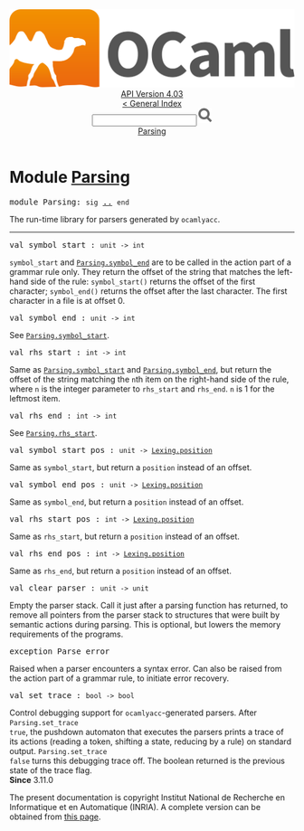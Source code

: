 <!-- ((! set title API !)) ((! set documentation !)) ((! set api !)) ((! set nobreadcrumb !)) -->
<div class="api"><header><nav class="toc brand"><a class="brand" href="https://ocaml.org/"><img src="colour-logo-gray.svg" class="svg" alt="OCaml"></a></nav><nav class="toc"><div class="toc_version"><a href="/docs" id="version-select">API Version 4.03</a></div><a href="index.html">&lt; General Index</a><div class="api_search"><input type="text" name="apisearch" id="api_search" oninput="mySearch(false);" onkeypress="this.oninput();" onclick="this.oninput();" onpaste="this.oninput();">
<img src="search_icon.svg" alt="Search" class="svg" onclick="mySearch(false)"></div>
<div id="search_results"></div><div class="toc_title"><a href="#top">Parsing</a></div><ul></ul></nav></header>

<h1>Module <a href="type_Parsing.html">Parsing</a></h1>

<pre><span class="keyword">module</span> Parsing: <code class="code"><span class="keyword">sig</span></code> <a href="Parsing.html">..</a> <code class="code"><span class="keyword">end</span></code></pre><div class="info module top">
The run-time library for parsers generated by <code class="code">ocamlyacc</code>.<br>
</div>
<hr width="100%">

<pre><span id="VALsymbol_start"><span class="keyword">val</span> symbol_start</span> : <code class="type">unit -&gt; int</code></pre><div class="info ">
<code class="code">symbol_start</code> and <a href="Parsing.html#VALsymbol_end"><code class="code"><span class="constructor">Parsing</span>.symbol_end</code></a> are to be called in the
   action part of a grammar rule only. They return the offset of the
   string that matches the left-hand side of the rule: <code class="code">symbol_start()</code>
   returns the offset of the first character; <code class="code">symbol_end()</code> returns the
   offset after the last character. The first character in a file is at
   offset 0.<br>
</div>

<pre><span id="VALsymbol_end"><span class="keyword">val</span> symbol_end</span> : <code class="type">unit -&gt; int</code></pre><div class="info ">
See <a href="Parsing.html#VALsymbol_start"><code class="code"><span class="constructor">Parsing</span>.symbol_start</code></a>.<br>
</div>

<pre><span id="VALrhs_start"><span class="keyword">val</span> rhs_start</span> : <code class="type">int -&gt; int</code></pre><div class="info ">
Same as <a href="Parsing.html#VALsymbol_start"><code class="code"><span class="constructor">Parsing</span>.symbol_start</code></a> and <a href="Parsing.html#VALsymbol_end"><code class="code"><span class="constructor">Parsing</span>.symbol_end</code></a>, but
   return the offset of the string matching the <code class="code">n</code>th item on the
   right-hand side of the rule, where <code class="code">n</code> is the integer parameter
   to <code class="code">rhs_start</code> and <code class="code">rhs_end</code>. <code class="code">n</code> is 1 for the leftmost item.<br>
</div>

<pre><span id="VALrhs_end"><span class="keyword">val</span> rhs_end</span> : <code class="type">int -&gt; int</code></pre><div class="info ">
See <a href="Parsing.html#VALrhs_start"><code class="code"><span class="constructor">Parsing</span>.rhs_start</code></a>.<br>
</div>

<pre><span id="VALsymbol_start_pos"><span class="keyword">val</span> symbol_start_pos</span> : <code class="type">unit -&gt; <a href="Lexing.html#TYPEposition">Lexing.position</a></code></pre><div class="info ">
Same as <code class="code">symbol_start</code>, but return a <code class="code">position</code> instead of an offset.<br>
</div>

<pre><span id="VALsymbol_end_pos"><span class="keyword">val</span> symbol_end_pos</span> : <code class="type">unit -&gt; <a href="Lexing.html#TYPEposition">Lexing.position</a></code></pre><div class="info ">
Same as <code class="code">symbol_end</code>, but return a <code class="code">position</code> instead of an offset.<br>
</div>

<pre><span id="VALrhs_start_pos"><span class="keyword">val</span> rhs_start_pos</span> : <code class="type">int -&gt; <a href="Lexing.html#TYPEposition">Lexing.position</a></code></pre><div class="info ">
Same as <code class="code">rhs_start</code>, but return a <code class="code">position</code> instead of an offset.<br>
</div>

<pre><span id="VALrhs_end_pos"><span class="keyword">val</span> rhs_end_pos</span> : <code class="type">int -&gt; <a href="Lexing.html#TYPEposition">Lexing.position</a></code></pre><div class="info ">
Same as <code class="code">rhs_end</code>, but return a <code class="code">position</code> instead of an offset.<br>
</div>

<pre><span id="VALclear_parser"><span class="keyword">val</span> clear_parser</span> : <code class="type">unit -&gt; unit</code></pre><div class="info ">
Empty the parser stack. Call it just after a parsing function
   has returned, to remove all pointers from the parser stack
   to structures that were built by semantic actions during parsing.
   This is optional, but lowers the memory requirements of the
   programs.<br>
</div>

<pre><span id="EXCEPTIONParse_error"><span class="keyword">exception</span> Parse_error</span></pre>
<div class="info ">
Raised when a parser encounters a syntax error.
   Can also be raised from the action part of a grammar rule,
   to initiate error recovery.<br>
</div>

<pre><span id="VALset_trace"><span class="keyword">val</span> set_trace</span> : <code class="type">bool -&gt; bool</code></pre><div class="info ">
Control debugging support for <code class="code">ocamlyacc</code>-generated parsers.
    After <code class="code"><span class="constructor">Parsing</span>.set_trace <span class="keyword">true</span></code>, the pushdown automaton that
    executes the parsers prints a trace of its actions (reading a token,
    shifting a state, reducing by a rule) on standard output.
    <code class="code"><span class="constructor">Parsing</span>.set_trace <span class="keyword">false</span></code> turns this debugging trace off.
    The boolean returned is the previous state of the trace flag.<br>
<b>Since</b> 3.11.0<br>
</div>
<div class="copyright">The present documentation is copyright Institut National de Recherche en Informatique et en Automatique (INRIA). A complete version can be obtained from <a href="http://caml.inria.fr/pub/docs/manual-ocaml/">this page</a>.</div></div>